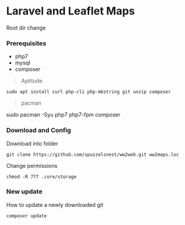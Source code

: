 # Laravel and Leaflet Maps

Root dir change 

### Prerequisites

- php7
- mysql
- composer

> Aptitude

``` 
sudo apt install curl php-cli php-mbstring git unzip composer
```

> pacman

sudo pacman -Syu php7 php7-fpm composer

### Download and Config

Download into folder

```
git clone https://github.com/spuzzelsnest/ww2web.git ww2maps.loc 
```

Change permissions
```
chmod -R 777 .core/storage 
```

### New update

How to update a newly downloaded git

```
composer update
```
